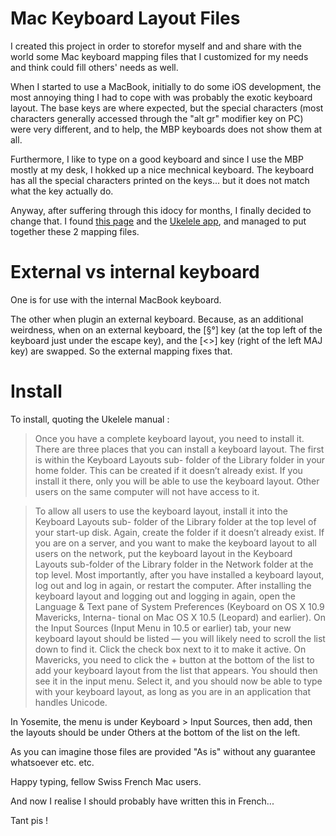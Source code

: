 # Mac Keyboard Layout Files

I created this project in order to storefor myself and and share with the world some Mac keyboard mapping files that I customized for my needs and think could fill others' needs as well.

When I started to use a MacBook, initially to do some iOS development, the most annoying thing I had to cope with was probably the exotic keyboard layout. The base keys are where expected, but the special characters (most characters generally accessed through the "alt gr" modifier key on PC) were very different, and to help, the MBP keyboards does not show them at all.

Furthermore, I like to type on a good keyboard and since I use the MBP mostly at my desk, I hokked up a nice mechnical keyboard. The keyboard has all the special characters printed on the keys... but it does not match what the key actually do.

Anyway, after suffering through this idocy for months, I finally decided to change that. I found [this page](https://www.krenger.ch/blog/mac-os-x-standard-de_ch-keymap/) and the [Ukelele app](http://scripts.sil.org/cms/scripts/page.php?site_id=nrsi&id=ukelele), and managed to put together these 2 mapping files.

# External vs internal keyboard

One is for use with the internal MacBook keyboard.

The other when plugin an external keyboard. Because, as an additional weirdness, when on an external keyboard, the [§°] key (at the top left of the keyboard just under the escape key), and the [<>] key (right of the left MAJ key) are swapped. So the external mapping fixes that.

# Install

To install, quoting the Ukelele manual :

>Once you have a complete keyboard layout, you need to install it. There are three places that you can install a keyboard layout. The first is within the Keyboard Layouts sub- folder of the Library folder in your home folder. This can be created if it doesn’t already exist. If you install it there, only you will be able to use the keyboard layout. Other users on the same computer will not have access to it.

>To allow all users to use the keyboard layout, install it into the Keyboard Layouts sub- folder of the Library folder at the top level of your start-up disk. Again, create the folder if it doesn’t already exist.
>If you are on a server, and you want to make the keyboard layout to all users on the network, put the keyboard layout in the Keyboard Layouts sub-folder of the Library folder in the Network folder at the top level.
>Most importantly, after you have installed a keyboard layout, log out and log in again, or restart the computer.
>After installing the keyboard layout and logging out and logging in again, open the Language & Text pane of System Preferences (Keyboard on OS X 10.9 Mavericks, Interna- tional on Mac OS X 10.5 (Leopard) and earlier). On the Input Sources (Input Menu in 10.5 or earlier) tab, your new keyboard layout should be listed — you will likely need to scroll the list down to find it. Click the check box next to it to make it active. On Mavericks, you need to click the + button at the bottom of the list to add your keyboard layout from the list that appears. You should then see it in the input menu. Select it, and you should now be able to type with your keyboard layout, as long as you are in an application that handles Unicode.

In Yosemite, the menu is under Keyboard > Input Sources, then add, then the layouts should be under Others at the bottom of the list on the left.

As you can imagine those files are provided "As is" without any guarantee whatsoever etc. etc.

Happy typing, fellow Swiss French Mac users.

And now I realise I should probably have written this in French...

Tant pis !
